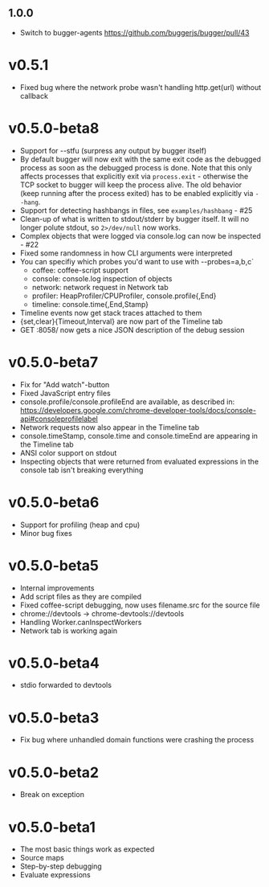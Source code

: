1.0.0
-----
* Switch to bugger-agents
  https://github.com/buggerjs/bugger/pull/43

# v0.5.1
* Fixed bug where the network probe wasn't handling http.get(url) without callback

# v0.5.0-beta8
* Support for --stfu (surpress any output by bugger itself)
* By default bugger will now exit with the same exit code as the debugged
  process as soon as the debugged process is done. Note that this only affects
  processes that explicitly exit via `process.exit` - otherwise the TCP socket
  to bugger will keep the process alive. The old behavior (keep running after
  the process exited) has to be enabled explicitly via `--hang`.
* Support for detecting hashbangs in files, see `examples/hashbang` - #25
* Clean-up of what is written to stdout/stderr by bugger itself. It will no
  longer polute stdout, so `2>/dev/null` now works.
* Complex objects that were logged via console.log can now be inspected - #22
* Fixed some randomness in how CLI arguments were interpreted
* You can specifiy which probes you'd want to use with  --probes=a,b,c`
  - coffee: coffee-script support
  - console: console.log inspection of objects
  - network: network request in Network tab
  - profiler: HeapProfiler/CPUProfiler, console.profile{,End}
  - timeline: console.time{,End,Stamp}
* Timeline events now get stack traces attached to them
* {set,clear}{Timeout,Interval} are now part of the Timeline tab
* GET :8058/ now gets a nice JSON description of the debug session

# v0.5.0-beta7
* Fix for "Add watch"-button
* Fixed JavaScript entry files
* console.profile/console.profileEnd are available, as described in:
  https://developers.google.com/chrome-developer-tools/docs/console-api#consoleprofilelabel
* Network requests now also appear in the Timeline tab
* console.timeStamp, console.time and console.timeEnd are appearing in the Timeline tab
* ANSI color support on stdout
* Inspecting objects that were returned from evaluated expressions in the console tab
  isn't breaking everything

# v0.5.0-beta6
* Support for profiling (heap and cpu)
* Minor bug fixes

# v0.5.0-beta5
* Internal improvements
* Add script files as they are compiled
* Fixed coffee-script debugging, now uses filename.src for the source file
* chrome://devtools -> chrome-devtools://devtools
* Handling Worker.canInspectWorkers
* Network tab is working again

# v0.5.0-beta4
* stdio forwarded to devtools

# v0.5.0-beta3
* Fix bug where unhandled domain functions were crashing the process

# v0.5.0-beta2
* Break on exception

# v0.5.0-beta1
* The most basic things work as expected
* Source maps
* Step-by-step debugging
* Evaluate expressions
